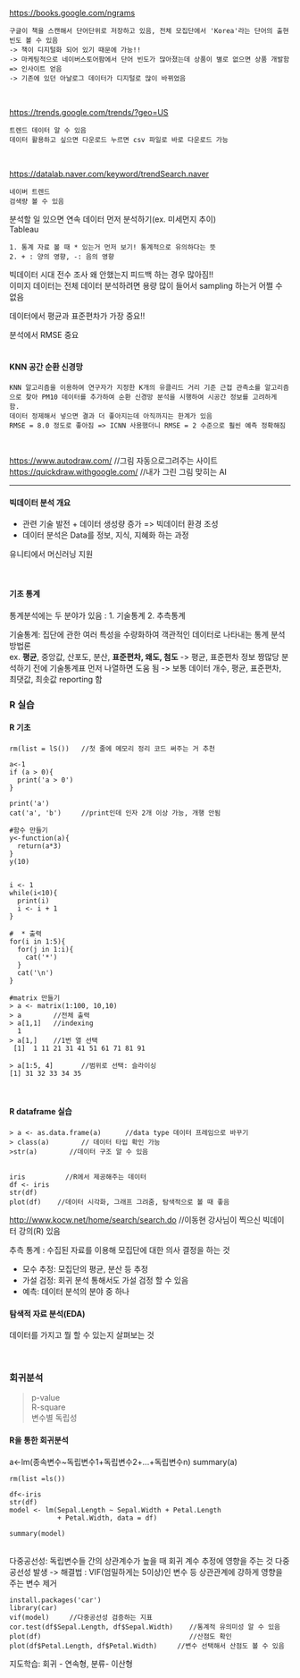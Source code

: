 https://books.google.com/ngrams  
```
구글이 책을 스캔해서 단어단위로 저장하고 있음, 전체 모집단에서 'Korea'라는 단어의 출현 빈도 볼 수 있음  
-> 책이 디지털화 되어 있기 때문에 가능!!  
-> 마케팅적으로 네이버스토어팜에서 단어 빈도가 많아졌는데 상품이 별로 없으면 상품 개발함 => 인사이트 얻음  
-> 기존에 있던 아날로그 데이터가 디지털로 많이 바뀌었음  
```
<br>

https://trends.google.com/trends/?geo=US  
```
트렌드 데이터 알 수 있음  
데이터 활용하고 싶으면 다운로드 누르면 csv 파일로 바로 다운로드 가능  
```
<br>

https://datalab.naver.com/keyword/trendSearch.naver  
```
네이버 트렌드   
검색량 볼 수 있음     
```

분석할 일 있으면 연속 데이터 먼저 분석하기(ex. 미세먼지 추이)   
Tableau  

```
1. 통계 자료 볼 때 * 있는거 먼저 보기! 통계적으로 유의하다는 뜻  
2. + : 양의 영향, -: 음의 영향    
```

빅데이터 시대 전수 조사 왜 안했는지 피드백 하는 경우 많아짐!!  
이미지 데이터는 전체 데이터 분석하려면 용량 많이 들어서 sampling 하는거 어쩔 수 없음  

데이터에서 평균과 표준편차가 가장 중요!!   

분석에서 RMSE 중요  
<br>
#### KNN 공간 순환 신경망  
```
KNN 알고리즘을 이용하여 연구자가 지정한 K개의 유클리드 거리 기준 근접 관측소를 알고리즘으로 찾아 PM10 데이터를 추가하여 순환 신경망 분석을 시행하여 시공간 정보를 고려하게 함.  
데이터 정제해서 넣으면 결과 더 좋아지는데 아직까지는 한계가 있음   
RMSE = 8.0 정도로 좋아짐 => ICNN 사용했더니 RMSE = 2 수준으로 훨씬 예측 정확해짐   
```
<br>


https://www.autodraw.com/       //그림 자동으로그려주는 사이트  
https://quickdraw.withgoogle.com/      //내가 그린 그림 맞히는 AI  

---


#### 빅데이터 분석 개요
- 관련 기술 발전 + 데이터 생성량 증가 => 빅데이터 환경 조성   
- 데이터 분석은 Data를 정보, 지식, 지혜화 하는 과정

유니티에서 머신러닝 지원

<br>

#### 기초 통계
통계분석에는 두 분야가 있음 : 1. 기술통계 2. 추측통계   
   
기술통계: 집단에 관한 여러 특성을 수량화하여 객관적인 데이터로 나타내는 통계 분석 방법론  
  ex. **평균**, 중앙값, 산포도, 분산, **표준편차, 왜도, 첨도** -> 평균, 표준편차 정보 짱많당
  분석하기 전에 기술통계표 먼저 나열하면 도움 됨 -> 보통 데이터 개수, 평균, 표준편차, 최댓값, 최솟값 reporting 함  
  

### R 실습
#### R 기초
```
rm(list = lS())   //첫 줄에 메모리 정리 코드 써주는 거 추천

a<-1
if (a > 0){
  print('a > 0')
}

print('a')
cat('a', 'b')     //print인데 인자 2개 이상 가능, 개행 안됨  

#함수 만들기
y<-function(a){
  return(a*3)
}
y(10)


i <- 1
while(i<10){
  print(i)
  i <- i + 1
}

#  * 출력
for(i in 1:5){
  for(j in 1:i){
    cat('*')
  }
  cat('\n')
}

#matrix 만들기
> a <- matrix(1:100, 10,10)
> a        //전체 출력
> a[1,1]   //indexing
  1
> a[1,]    //1번 열 선택
 [1]  1 11 21 31 41 51 61 71 81 91

> a[1:5, 4]       //범위로 선택: 슬라이싱
[1] 31 32 33 34 35 
```
<br>

#### R dataframe 실습
```
> a <- as.data.frame(a)      //data type 데이터 프레임으로 바꾸기
> class(a)        // 데이터 타입 확인 가능
>str(a)        //데이터 구조 알 수 있음


iris          //R에서 제공해주는 데이터
df <- iris
str(df)     
plot(df)    //데이터 시각화, 그래프 그려줌, 탐색적으로 볼 때 좋음

```

http://www.kocw.net/home/search/search.do     //이동현 강사님이 찍으신 빅데이터 강의(R) 있음
  
    
추측 통계 : 수집된 자료를 이용해 모집단에 대한 의사 결정을 하는 것  
   - 모수 추정: 모집단의 평균, 분산 등 추정
   - 가설 검정: 회귀 분석 통해서도 가설 검정 할 수 있음  
   - 예측: 데이터 분석의 분야 중 하나  
  
#### 탐색적 자료 분석(EDA)
데이터를 가지고 뭘 할 수 있는지 살펴보는 것    

<br>

### 회귀분석
> p-value    
> R-square    
> 변수별 독립성    

####  R을 통한 회귀분석
a<-lm(종속변수~독립변수1+독립변수2+...+독립변수n)
summary(a)

```
rm(list =ls())

df<-iris
str(df)
model <- lm(Sepal.Length ~ Sepal.Width + Petal.Length
            + Petal.Width, data = df)

summary(model)
```

<br>
다중공선성: 독립변수들 간의 상관계수가 높을 때 회귀 계수 추정에 영향을 주는 것
다중공선성 발생 -> 해결법 : VIF(엄밀하게는 5이상)인 변수 등 상관관계에 강하게 영향을 주는 변수 제거

```
install.packages('car')             
library(car)
vif(model)     //다중공선성 검증하는 지표
cor.test(df$Sepal.Length, df$Sepal.Width)    //통계적 유의미성 알 수 있음
plot(df)                                     //산점도 확인
plot(df$Petal.Length, df$Petal.Width)     //변수 선택해서 산점도 볼 수 있음

```

지도학습: 회귀 - 연속형, 분류- 이산형  

